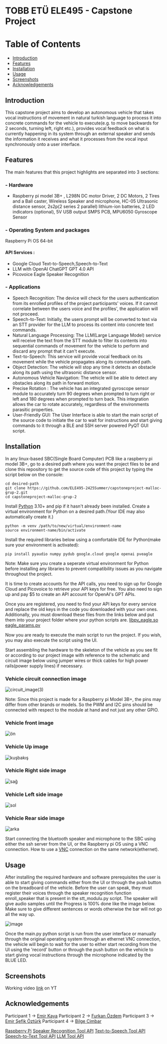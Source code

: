# TOBB ETÜ ELE495 - Capstone Project

# Table of Contents
- [Introduction](#introduction)
- [Features](#features)
- [Installation](#installation)
- [Usage](#usage)
- [Screenshots](#screenshots)
- [Acknowledgements](#acknowledgements)

## Introduction
This capstone project aims to develop an autonomous vehicle that takes vocal instructions of movement in natural turkish language to process it into concrete commands for the vehicle to execute(e.g. to move backwards for 2 seconds, turning left, right etc.), provides vocal feedback on what is currently happening in its system through an external speaker and sends the information it receives and what it processes from the vocal input synchronously onto a user interface.


## Features
The main features that this project highlights are separated into 3 sections:

### - Hardware
 * Raspberry pi model 3B+ , L298N DC motor Driver, 2 DC Motors, 2 Tires and a Ball caster,  Wireless Speaker and microphone, HC-05 Ultrasonic distance sensor, 2s2p(2 series 2 parallel) lithium-ion batteries, 2 LED indicators (optional), 5V USB output SMPS PCB, MPU6050 Gyroscope Sensor
### - Operating System and packages 
Raspberry Pi OS 64-bit
#### API Services : 
- Google Cloud Text-to-Speech,Speech-to-Text
- LLM with OpenAI ChatGPT GPT 4.0 API
- Picovoice Eagle Speaker Recognition

### - Applications 
- Speech Recognition: The device will check for the users authentication from its enrolled profiles of the project participants' voices. If it cannot correlate between the users voice and the profiles', the application will not proceed.
- Speech-to-Text: Initially, the users prompt will be converted to text via an STT provider for the LLM to process its content into concrete text commands. 
- Natural Language Processing: The LLM(Large Language Model) service will receive the text from the STT module to filter its contents into sequential commands of movement for the vehicle to perform and discard any prompt that it can't execute.
- Text-to-Speech: This service will provide vocal feedback on its movement while the vehicle propagates along its commanded path.
- Object Detection: The vehicle will stop any time it detects an obstacle along its path using the ultrasonic distance sensor.
- Autonomous Vehicle Navigation: The vehicle will be able to detect any obstacles along its path in forward motion.
- Precise Rotation : The vehicle has an integrated gyroscope sensor module to accurately turn 90 degrees when prompted to turn right or left and 180 degrees when prompted to turn back. This integration allows the car to rotate accurately, regardless of the environments parasitic properties.
- User-Friendly GUI: The User Interface is able to start the main script of the source code to initiate the car to wait for instructions and start giving commands to it through a BLE and SSH server powered PyQT GUI script.

## Installation
In any linux-based SBC(Single Board Computer) PCB like a raspberry pi model 3B+, go to a desired path where you want the project files to be and clone this repository to get the source code of this project by typing the script below on the console:
```
cd desired-path
git clone https://github.com/ELE495-2425Summer/capstoneproject-malloc-grup-2.git
cd capstoneproject-malloc-grup-2
```
Install [Python](https://www.python.org/downloads/) 3.10+ and pip if it hasn't already been installed.
Create a virtual environment for Python on a desired path.(Your IDE may also automatically create it.)
```
python -m venv /path/to/new/virtual/environment-name
source environment-name/bin/activate
```
Install the required libraries below using a comfortable IDE for Python(make sure your environment is activated):
```
pip install pyaudio numpy pydub google.cloud google openai pveagle
```        
Note: Make sure you create a seperate virtual environment for Python before installing any libraries to prevent compatibility issues as you navigate throughout the project.

It is time to create accounts for the API calls, you need to sign up for Google Cloud and Picovoice to retrieve your API keys for free. You also need to sign up and pay $5 to create an API account for OpenAI's GPT APIs.

Once you are registered, you need to find your API keys for every service and replace the old keys in the code you downloaded with your own ones. Additionally, you must download these files from the links below and put them into your project folder where your python scripts are.
[libpv_eagle.so](https://github.com/Picovoice/eagle/blob/main/lib/raspberry-pi/cortex-a53/libpv_eagle.so)
[eagle_params.pv](https://github.com/Picovoice/eagle/blob/main/lib/common/eagle_params.pv)

Now you are ready to execute the main script to run the project. If you wish, you may also execute the script using the UI.

Start assembling the hardware to the skeleton of the vehicle as you see fit or according to our project image with reference to the schematic and circuit image below using jumper wires or thick cables for high power rails(power supply lines) if necessary.

### Vehicle circuit connection image
![circuit_image(3)](https://github.com/user-attachments/assets/4b4c551f-59c6-4e67-812f-e6afe0ad7d74)


Note: Since this project is made for a Raspberry pi Model 3B+, the pins may differ from other brands or models. So the PWM and I2C pins should be connected with respect to the module at hand and not just any other GPIO.


### Vehicle front image

![ön](https://github.com/user-attachments/assets/31bc618e-7898-4ef2-ae9b-b85bd581c7a8)


### Vehicle Up image
![kuşbakış](https://github.com/user-attachments/assets/9b889f26-21c5-4d0d-8ca1-78791a441cd3)
### Vehicle Right side image
![sağ](https://github.com/user-attachments/assets/63bdc318-e0d2-4fba-b683-e05b99588a6d)

### Vehicle Left side image
![sol](https://github.com/user-attachments/assets/de67715e-9bb7-4148-a7a6-8b73d56268e0)
### Vehicle Rear side image

![arka](https://github.com/user-attachments/assets/6d922d92-174a-47ee-935d-5cb9e1a6e7ea)

Start connecting the bluetooth speaker and microphone to the SBC using either the ssh server from the UI, or the Raspberry pi OS using a VNC connection. How to use a [VNC](https://www.youtube.com/watch?v=EXYiHmbyZ9c&pp=ygUhdm5jIGNvbm5lY3QgcmFzcGJlcnJ5IHBpIGV0aGVybmV0) connection on the same network(ethernet).


## Usage
After installing the required hardware and software prerequisites the user is able to start giving commands either from the UI or through the push button on the breadboard of the vehicle. Before the user can speak, they must register their voices through the speaker recognition function enroll_speaker that is present in the stt_modulu.py script. The speaker will give audio samples until the Progress is 100% done like the image below. Make sure to give different sentences or words otherwise the bar will not go all the way up.

![image](https://github.com/user-attachments/assets/59d34c87-1efb-482d-90a1-c2d8eeea8281)


Once the main.py python script is run from the user interface or manually through the original operating system through an ethernet VNC connection, the vehicle will begin to wait for the user to either start recording from the UI using the 'record' button or through the push button on the vehicle to start giving vocal instructions through the microphone indicated by the BLUE LED.

## Screenshots


Working video [link](https://youtu.be/z8yhrKLpuHg) on YT 

## Acknowledgements

Participant 1 -> [Emir Kaya](https://github.com/emiirkaya)
Participant 2 -> [Furkan Özdem](https://github.com/mfurkanozdem)
Participant 3 -> [Emir Şefik Öztürk](https://github.com/SEFIK5545)
Participant 4 -> [Bilge Cimbar](https://github.com/Bilge-Cimbar)

[Raspberry Pi](https://www.raspberrypi.org/)
[Speaker Recognition Tool API](https://picovoice.ai/docs/eagle)
[Text-to-Speech Tool API](https://cloud.google.com/text-to-speech/docs)
[Speech-to-Text Tool API](https://cloud.google.com/speech-to-text/docs/)
[LLM Tool API](https://platform.openai.com/docs/api-reference/introduction)
